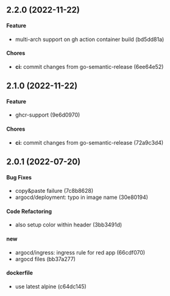 ## 2.2.0 (2022-11-22)

#### Feature

* multi-arch support on gh action container build (bd5dd81a)

#### Chores

* **ci:** commit changes from go-semantic-release (6ee64e52)


## 2.1.0 (2022-11-22)

#### Feature

* ghcr-support (9e6d0970)

#### Chores

* **ci:** commit changes from go-semantic-release (72a9c3d4)


## 2.0.1 (2022-07-20)

#### Bug Fixes

* copy&paste failure (7c8b8628)
* argocd/deployment: typo in image name (30e80194)

#### Code Refactoring

* also setup color within header (3bb3491d)

#### new

* argocd/ingress: ingress rule for red app (66cdf070)
* argocd files (bb37a277)

#### dockerfile

* use latest alpine (c64dc145)

